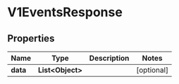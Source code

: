 
# V1EventsResponse

## Properties
Name | Type | Description | Notes
------------ | ------------- | ------------- | -------------
**data** | **List&lt;Object&gt;** |  |  [optional]




